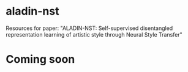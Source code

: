 # aladin-nst
Resources for paper: "ALADIN-NST: Self-supervised disentangled representation learning of artistic style through Neural Style Transfer"

# Coming soon
